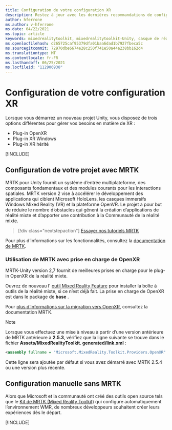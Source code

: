 ```yaml
---
title: Configuration de votre configuration XR
description: Restez à jour avec les dernières recommandations de configuration de XR Unity pour le développement d’applications HoloLens.
author: hferrone
ms.author: v-hferrone
ms.date: 04/22/2021
ms.topic: article
keywords: mixedrealitytoolkit, mixedrealitytoolkit-Unity, casque de réalité mixte, casque Windows Mixed Reality, casque de réalité virtuelle, Unity
ms.openlocfilehash: d265725caf95379dfa01baa6dad1b7927fbeca5c
ms.sourcegitcommit: 72970dbe6674e28c250f741e50a44a238bb162d4
ms.translationtype: MT
ms.contentlocale: fr-FR
ms.lasthandoff: 06/25/2021
ms.locfileid: "112906938"
---
```

# <a name="setting-up-your-xr-configuration"></a>Configuration de votre configuration XR

Lorsque vous démarrez un nouveau projet Unity, vous disposez de trois options différentes pour gérer vos besoins en matière de XR : 
* Plug-in OpenXR
* Plug-in XR Windows
* Plug-in XR hérité

[!INCLUDE[](includes/xr/intro.md)]

## <a name="setting-up-your-project-with-mrtk"></a>Configuration de votre projet avec MRTK

MRTK pour Unity fournit un système d’entrée multiplateforme, des composants fondamentaux et des modules courants pour les interactions spatiales. MRTK version 2 vise à accélérer le développement des applications qui ciblent Microsoft HoloLens, les casques immersifs Windows Mixed Reality (VR) et la plateforme OpenVR. Le projet a pour but de réduire le nombre d’obstacles qui gênent la création d’applications de réalité mixte et d’apporter une contribution à la Communauté de la réalité mixte.

> [!div class="nextstepaction"]
> [Essayer nos tutoriels MRTK](./tutorials/mr-learning-base-02.md?tabs=winxr)

Pour plus d’informations sur les fonctionnalités, consultez la [documentation de MRTK](/windows/mixed-reality/mrtk-unity).

### <a name="using-mrtk-with-openxr-support"></a>Utilisation de MRTK avec prise en charge de OpenXR

MRTK-Unity version 2,7 fournit de meilleures prises en charge pour le plug-in OpenXR de la réalité mixte.

Ouvrez de nouveau l' [outil Mixed Reality Feature](welcome-to-mr-feature-tool.md) pour installer la boîte à outils de la réalité mixte, si ce n’est déjà fait. La prise en charge de OpenXR est dans le package de **base** .

Pour [plus d’informations sur la migration vers OpenXR](/windows/mixed-reality/mrtk-unity/configuration/getting-started-with-mrtk-and-xrsdk#configuring-mrtk-for-the-xr-sdk-pipeline), consultez la documentation MRTK.

> [!NOTE]
> Lorsque vous effectuez une mise à niveau à partir d’une version antérieure de MRTK antérieure à **2.5.3**, vérifiez que la ligne suivante se trouve dans le fichier **Assets/MixedRealityToolkit. generated/link.xml** :
>
> ```xml
> <assembly fullname = "Microsoft.MixedReality.Toolkit.Providers.OpenXR" preserve="all"/>
> ```
>
> Cette ligne sera ajoutée par défaut si vous avez démarré avec MRTK 2.5.4 ou une version plus récente.

## <a name="manual-setup-without-mrtk"></a>Configuration manuelle sans MRTK

Alors que Microsoft et la communauté ont créé des outils open source tels que le [Kit de MRTK (Mixed Reality Toolkit)](https://microsoft.github.io/MixedRealityToolkit-Unity/Documentation/Installation.html) qui configure automatiquement l’environnement WMR, de nombreux développeurs souhaitent créer leurs expériences dès le départ.

[!INCLUDE[](includes/xr/manual-setup.md)]